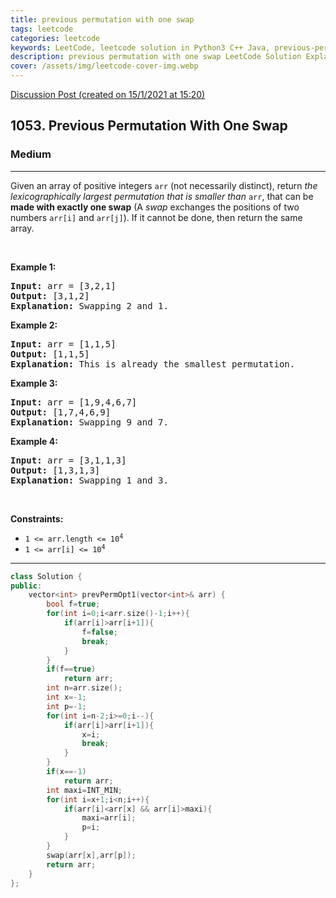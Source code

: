 ```yaml
---
title: previous permutation with one swap
tags: leetcode
categories: leetcode
keywords: LeetCode, leetcode solution in Python3 C++ Java, previous-permutation-with-one-swap solution
description: previous permutation with one swap LeetCode Solution Explained
cover: /assets/img/leetcode-cover-img.webp
---
```



[Discussion Post (created on 15/1/2021 at 15:20)](https://leetcode.com/problems/previous-permutation-with-one-swap/discuss/1066611/C%2B%2B-or-With-Explanation)  
<h2>1053. Previous Permutation With One Swap</h2><h3>Medium</h3><hr><div><p>Given an array&nbsp;of positive integers <code>arr</code> (not necessarily distinct), return <em>the lexicographically largest permutation that is smaller than</em> <code>arr</code>, that can be <strong>made with exactly one swap</strong> (A <em>swap</em> exchanges the positions of two numbers <code>arr[i]</code> and <code>arr[j]</code>). If it cannot be done, then return the same array.</p>

<p>&nbsp;</p>
<p><strong>Example 1:</strong></p>

<pre><strong>Input:</strong> arr = [3,2,1]
<strong>Output:</strong> [3,1,2]
<strong>Explanation:</strong> Swapping 2 and 1.
</pre>

<p><strong>Example 2:</strong></p>

<pre><strong>Input:</strong> arr = [1,1,5]
<strong>Output:</strong> [1,1,5]
<strong>Explanation:</strong> This is already the smallest permutation.
</pre>

<p><strong>Example 3:</strong></p>

<pre><strong>Input:</strong> arr = [1,9,4,6,7]
<strong>Output:</strong> [1,7,4,6,9]
<strong>Explanation:</strong> Swapping 9 and 7.
</pre>

<p><strong>Example 4:</strong></p>

<pre><strong>Input:</strong> arr = [3,1,1,3]
<strong>Output:</strong> [1,3,1,3]
<strong>Explanation:</strong> Swapping 1 and 3.
</pre>

<p>&nbsp;</p>
<p><strong>Constraints:</strong></p>

<ul>
	<li><code>1 &lt;= arr.length &lt;= 10<sup>4</sup></code></li>
	<li><code>1 &lt;= arr[i] &lt;= 10<sup>4</sup></code></li>
</ul>
</div>

---




```cpp
class Solution {
public:
    vector<int> prevPermOpt1(vector<int>& arr) {
        bool f=true;
        for(int i=0;i<arr.size()-1;i++){
            if(arr[i]>arr[i+1]){
                f=false;
                break;
            }
        }
        if(f==true)
            return arr;
        int n=arr.size();
        int x=-1;
        int p=-1;
        for(int i=n-2;i>=0;i--){
            if(arr[i]>arr[i+1]){
                x=i;
                break;
            }    
        }
        if(x==-1)
            return arr;
        int maxi=INT_MIN;
        for(int i=x+1;i<n;i++){
            if(arr[i]<arr[x] && arr[i]>maxi){
                maxi=arr[i];
                p=i;
            }    
        }
        swap(arr[x],arr[p]);
        return arr;
    }
};
```
